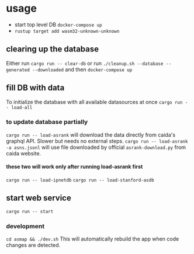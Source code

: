 # usage

- start top level DB `docker-compose up`
- `rustup target add wasm32-unknown-unknown`

## clearing up the database
Either run `cargo run -- clear-db` or 
run `./cleanup.sh --database --generated --downloaded` and then `docker-compose up`

## fill DB with data

To initialize the database with all available datasources at once
`cargo run -- load-all`

### to update database partially

`cargo run -- load-asrank` will download the data directly from caida's graphql API. Slower but 
    needs no external steps.
`cargo run -- load-asrank -a asns.jsonl` will use file downloaded by official `asrank-download.py`
    from caida website.

#### these two will work only after running load-asrank first
`cargo run -- load-ipnetdb`
`cargo run -- load-stanford-asdb`

## start web service

`cargo run -- start`

### development

`cd asmap && ./dev.sh` This will automatically rebuild the app when code changes are detected.

